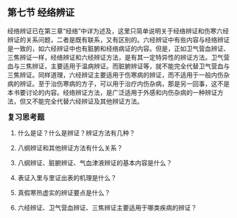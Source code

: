 ## 第七节  经络辨证

经络辨证已在第三章“经络”中详为述及，这里只简单说明关于经络辨证和伤寒六经辨证的关系问题，二者是既有联系，又有区别的。六经辨证中有些内容与经络辨证是一致的，如六经辨证中也有脏腑和经络病证的内容。但是，正如卫气营血辨证、三焦辨证一样，经络辨证和六经辨证方法，是有其一定特异性的辨证方法。卫气营血与三焦辨证，主要适用于温病辨证。而脏腑辨证等，就不能完全代替卫气营血与三焦辨证。同样道理，六经辨证主要适用于伤寒病的辨证，而不适用于一般内伤杂病的辨证。至于治伤寒病的方子，可以用于治疗内伤杂病，那是另一回事，这不是本书要讨论的内容。经络辨证方法，是广泛适用于外感和内伤杂病的一种辨证方法，但又不能完全代替六经辨证及其他辨证方法。


<big> **复习思考题**</big> 

1. 什么是证？什么是辨证？辨证方法有几种？

2. 八纲辨证和其他辨证方法有什么关系？

3. 八纲辨证、脏腑辨证、气血津液辨证的基本内容是什么？

4. 表证入里与里证出表的机理是什么？

5. 真假寒热虚实的辨证要点是什么？

6. 六经辨证、卫气营血辨证、三焦辨证主要适用于哪类疾病的辨证？
